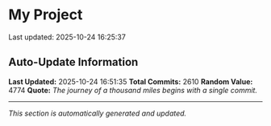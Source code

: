 # My Project


Last updated: 2025-10-24 16:25:37

























































































































































































































































































































































































































































































































































































































































































































































































































































































































































































































































































































































































































































































































































































































































































































































































































































































































































































































































































































































































































































































































































































































































































































































































































































































































































































































































































































































































































































































































































































































































































































## Auto-Update Information

**Last Updated:** 2025-10-24 16:51:35
**Total Commits:** 2610
**Random Value:** 4774
**Quote:** _The journey of a thousand miles begins with a single commit._

---
_This section is automatically generated and updated._